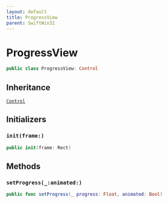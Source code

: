 ```yaml
---
layout: default
title: ProgressView
parent: SwiftWin32
---
```

# ProgressView

``` swift
public class ProgressView: Control 
```

## Inheritance

[`Control`](https://compnerd.github.io/swift-win32/SwiftWin32/Control)

## Initializers

### `init(frame:)`

``` swift
public init(frame: Rect) 
```

## Methods

### `setProgress(_:animated:)`

``` swift
public func setProgress(_ progress: Float, animated: Bool) 
```
